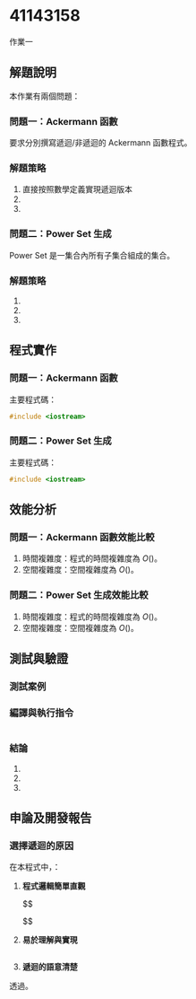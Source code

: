 # 41143158

作業一

## 解題說明

本作業有兩個問題：

### 問題一：Ackermann 函數
要求分別撰寫遞迴/非遞迴的 Ackermann 函數程式。

### 解題策略
1. 直接按照數學定義實現遞迴版本
2.  
3. 

### 問題二：Power Set 生成
Power Set 是一集合內所有子集合組成的集合。

### 解題策略
1. 
2.  
3. 

## 程式實作

### 問題一：Ackermann 函數

主要程式碼：

```cpp
#include <iostream>

```

### 問題二：Power Set 生成

主要程式碼：

```cpp
#include <iostream>

```

## 效能分析

### 問題一：Ackermann 函數效能比較
1. 時間複雜度：程式的時間複雜度為 $O()$。
2. 空間複雜度：空間複雜度為 $O()$。

### 問題二：Power Set 生成效能比較
1. 時間複雜度：程式的時間複雜度為 $O()$。
2. 空間複雜度：空間複雜度為 $O()$。

## 測試與驗證

### 測試案例

### 編譯與執行指令

```shell
```

### 結論

1. 
2. 
3. 

## 申論及開發報告

### 選擇遞迴的原因

在本程式中，：

1. **程式邏輯簡單直觀**  
   

   $$

   $$


2. **易於理解與實現**  
   

   ```cpp

   ```

3. **遞迴的語意清楚**  
   

透過。